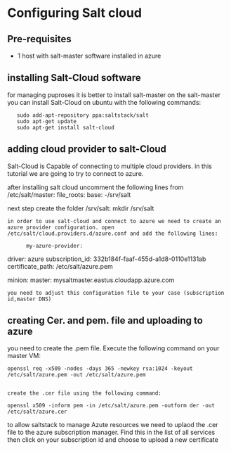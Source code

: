 # Configuring Salt cloud 

## Pre-requisites

- 1 host with salt-master software installed in azure 

## installing Salt-Cloud software 
   
   for managing puproses it is better to install salt-master on the salt-master 
   you can install Salt-Cloud on ubuntu with the following commands: 
   
       sudo add-apt-repository ppa:saltstack/salt
       sudo apt-get update
       sudo apt-get install salt-cloud
       
 ## adding cloud provider to salt-Cloud  
 
 Salt-Cloud is Capable of connecting to multiple cloud providers. in this tutorial we are going to try to connect to azure. 
 
 after installing salt cloud uncomment the following lines from /etc/salt/master:
        file_roots:
          base:
            -/srv/salt
            
      
  next step create the folder /srv/salt:
    mkdir /srv/salt
    
    
    in order to use salt-cloud and connect to azure we need to create an azure provider configuration. open /etc/salt/cloud.providers.d/azure.conf and add the following lines:
       
          my-azure-provider:
  driver: azure
  subscription_id: 332b184f-faaf-455d-a1d8-0110e1131ab
  certificate_path: /etc/salt/azure.pem

  minion:
    master: mysaltmaster.eastus.cloudapp.azure.com
    
    you need to adjust this configuration file to your case (subscription id,master DNS)
    
   
   ## creating Cer. and pem. file and uploading to azure 
   
   you need to create the .pem file. Execute the following command on your master VM: 
    
    openssl req -x509 -nodes -days 365 -newkey rsa:1024 -keyout /etc/salt/azure.pem -out /etc/salt/azure.pem
    
    
    create the .cer file using the following command:
    
    openssl x509 -inform pem -in /etc/salt/azure.pem -outform der -out /etc/salt/azure.cer 
    
    
   to allow saltstack to manage Azute resources we need to uplaod the .cer file to the azure subscription manager. Find this in the list of all services then click on your subscription id and choose to upload a new certificate 
     
    
    
    
    
    
    
    
    
    
    
    
 

